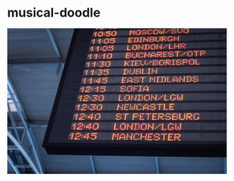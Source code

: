 # musical-doodle

![test img](https://raw.githubusercontent.com/bartekmo/musical-doodle/75b07b1d41bffcce4578c06ffc701e5644d96066/img.png)
